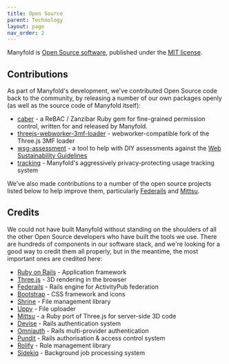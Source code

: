 ```yaml
---
title: Open Source
parent: Technology
layout: page
nav_order: 2
---
```


Manyfold is [Open Source software](https://opensource.org/osd), published under the [MIT license](https://github.com/manyfold3d/manyfold/?tab=MIT-1-ov-file#readme).


## Contributions

As part of Manyfold's development, we've contributed Open Source code back to the community, by releasing a number of our own packages openly (as well as the source code of Manyfold itself):

* [caber](https://github.com/manyfold3d/caber) - a ReBAC / Zanzibar Ruby gem for fine-grained permission control, written for and released by Manyfold.
* [threejs-webworker-3mf-loader](https://github.com/manyfold3d/threejs-webworker-3mf-loader) - webworker-compatible fork of the Three.js 3MF loader
* [wsg-assessment](https://github.com/manyfold3d/wsg-assessment) - a tool to help with DIY assessments against the [Web Sustainability Guidelines](https://w3c.github.io/sustyweb/)
* [tracking](https://github.com/manyfold3d/tracking) - Manyfold's aggressively privacy-protecting usage tracking system

We've also made contributions to a number of the open source projects listed below to help improve them, particularly [Federails](https://gitlab.com/experimentslabs/federails) and [Mittsu](https://github.com/daninithepanini/mittsu).

## Credits

We could not have built Manyfold without standing on the shoulders of all the other Open Source developers who have built the tools we use. There are hundreds of components in our software stack, and we're looking for a good way to credit them all properly, but in the meantime, the most important ones are credited here:

* [Ruby on Rails](https://rubyonrails.org) - Application framework
* [Three.js](https://threejs.org) - 3D rendering in the browser
* [Federails](https://gitlab.com/experimentslabs/federails) - Rails engine for ActivityPub federation
* [Bootstrap](https://getbootstrap.com) - CSS framework and icons
* [Shrine](https://shrinerb.com) - File management library
* [Uppy](https://uppy.io/) - File uploader
* [Mittsu](https://github.com/daninithepanini/mittsu) - a Ruby port of Three.js for server-side 3D code
* [Devise](https://github.com/heartcombo/devise) - Rails authentication system
* [Omniauth](https://github.com/heartcombo/devise) - Rails multi-provider authentication
* [Pundit](https://github.com/varvet/pundit) - Rails authorisation & access control system
* [Rolify](https://github.com/RolifyCommunity/rolify) - Role management library
* [Sidekiq](https://sidekiq.org/) - Background job processing system
